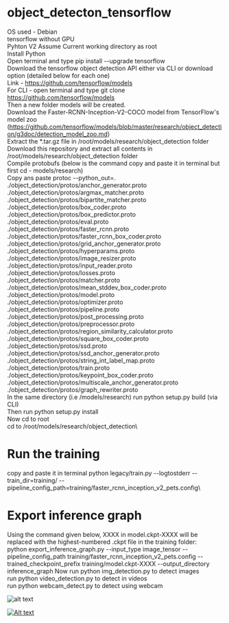 # object_detecton_tensorflow
OS used - Debian \
tensorflow without GPU \
Pyhton V2
Assume Current working directory as root \
Install Python\
Open terminal and type pip install --upgrade tensorflow \
Download the tensorflow object detection API either via CLI or download option (detailed below for each one)\
Link - https://github.com/tensorflow/models \
For CLI - open terminal and type git clone https://github.com/tensorflow/models \
Then a new folder models will be created. \
Download the Faster-RCNN-Inception-V2-COCO model from TensorFlow's model zoo (https://github.com/tensorflow/models/blob/master/research/object_detection/g3doc/detection_model_zoo.md)\
Extract the *.tar.gz file in /root/models/research/object_detection folder \
Download this repository and extract all contents in /root/models/research/object_detection folder \
Compile protobufs (below is the command copy and paste it in terminal but first cd - models/research) \
Copy ans paste   protoc --python_out=. ./object_detection/protos/anchor_generator.proto ./object_detection/protos/argmax_matcher.proto ./object_detection/protos/bipartite_matcher.proto ./object_detection/protos/box_coder.proto ./object_detection/protos/box_predictor.proto ./object_detection/protos/eval.proto ./object_detection/protos/faster_rcnn.proto ./object_detection/protos/faster_rcnn_box_coder.proto ./object_detection/protos/grid_anchor_generator.proto ./object_detection/protos/hyperparams.proto ./object_detection/protos/image_resizer.proto ./object_detection/protos/input_reader.proto ./object_detection/protos/losses.proto ./object_detection/protos/matcher.proto ./object_detection/protos/mean_stddev_box_coder.proto ./object_detection/protos/model.proto ./object_detection/protos/optimizer.proto ./object_detection/protos/pipeline.proto ./object_detection/protos/post_processing.proto ./object_detection/protos/preprocessor.proto ./object_detection/protos/region_similarity_calculator.proto ./object_detection/protos/square_box_coder.proto ./object_detection/protos/ssd.proto ./object_detection/protos/ssd_anchor_generator.proto ./object_detection/protos/string_int_label_map.proto ./object_detection/protos/train.proto ./object_detection/protos/keypoint_box_coder.proto ./object_detection/protos/multiscale_anchor_generator.proto ./object_detection/protos/graph_rewriter.proto\
In the same directory (i.e /models/research) run python setup.py build (via CLI)\
Then run python setup.py install \
Now cd to root\
cd to /root/models/research/object_detection\
# Run the training 
copy and paste it in terminal python legacy/train.py --logtostderr --train_dir=training/ --pipeline_config_path=training/faster_rcnn_inception_v2_pets.config\
# Export inference graph
Using the command given below, XXXX in model.ckpt-XXXX will be replaced with the highest-numbered .ckpt file in the training folder:\
python export_inference_graph.py --input_type image_tensor --pipeline_config_path training/faster_rcnn_inception_v2_pets.config --trained_checkpoint_prefix training/model.ckpt-XXXX --output_directory inference_graph
Now run python img_detection.py to detect images\
run python video_detection.py to detect in videos\
run python webcam_detect.py to detect using webcam



![alt text](https://github.com/Krshivam/object_detecton_tensorflow/blob/master/test_img.jpeg)


[![Alt text](https://img.youtube.com/vi/VID/0.jpg)](https://www.youtube.com/watch?v=FNyTmyKf4mo)
  









